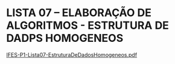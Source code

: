 # LISTA 07 – ELABORAÇÃO DE ALGORITMOS - ESTRUTURA DE DADPS HOMOGENEOS

[IFES-P1-Lista07-EstruturaDeDadosHomogeneos.pdf](https://github.com/marciocgl/ListasDeExerciciciosProgramacaoI/files/7297230/IFES-P1-Lista07-EstruturaDeDadosHomogeneos.pdf)
